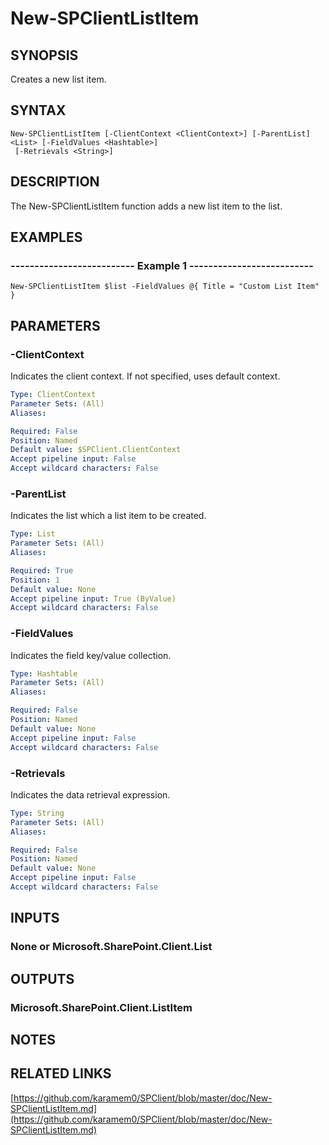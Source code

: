 # New-SPClientListItem

## SYNOPSIS
Creates a new list item.

## SYNTAX

```
New-SPClientListItem [-ClientContext <ClientContext>] [-ParentList] <List> [-FieldValues <Hashtable>]
 [-Retrievals <String>]
```

## DESCRIPTION
The New-SPClientListItem function adds a new list item to the list.

## EXAMPLES

### -------------------------- Example 1 --------------------------
```
New-SPClientListItem $list -FieldValues @{ Title = "Custom List Item" }
```

## PARAMETERS

### -ClientContext
Indicates the client context.
If not specified, uses default context.

```yaml
Type: ClientContext
Parameter Sets: (All)
Aliases: 

Required: False
Position: Named
Default value: $SPClient.ClientContext
Accept pipeline input: False
Accept wildcard characters: False
```

### -ParentList
Indicates the list which a list item to be created.

```yaml
Type: List
Parameter Sets: (All)
Aliases: 

Required: True
Position: 1
Default value: None
Accept pipeline input: True (ByValue)
Accept wildcard characters: False
```

### -FieldValues
Indicates the field key/value collection.

```yaml
Type: Hashtable
Parameter Sets: (All)
Aliases: 

Required: False
Position: Named
Default value: None
Accept pipeline input: False
Accept wildcard characters: False
```

### -Retrievals
Indicates the data retrieval expression.

```yaml
Type: String
Parameter Sets: (All)
Aliases: 

Required: False
Position: Named
Default value: None
Accept pipeline input: False
Accept wildcard characters: False
```

## INPUTS

### None or Microsoft.SharePoint.Client.List

## OUTPUTS

### Microsoft.SharePoint.Client.ListItem

## NOTES

## RELATED LINKS

[https://github.com/karamem0/SPClient/blob/master/doc/New-SPClientListItem.md](https://github.com/karamem0/SPClient/blob/master/doc/New-SPClientListItem.md)

